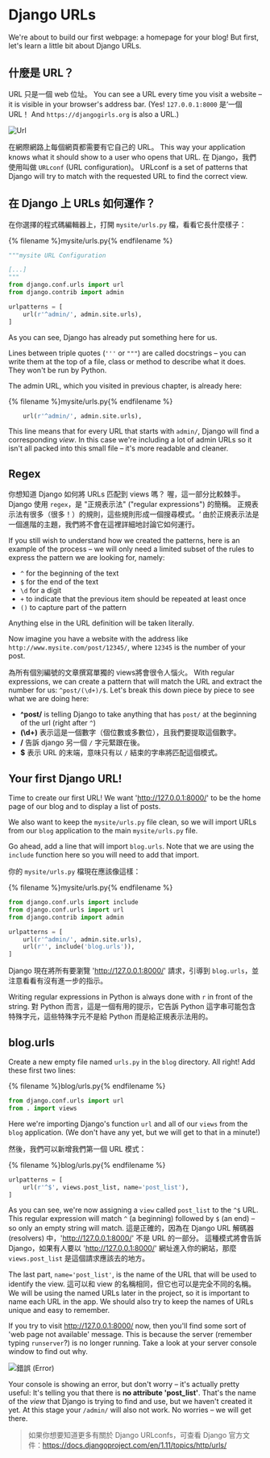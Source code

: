 # Django URLs

We're about to build our first webpage: a homepage for your blog! But first, let's learn a little bit about Django URLs.

## 什麼是 URL？

URL 只是一個 web 位址。 You can see a URL every time you visit a website – it is visible in your browser's address bar. (Yes! `127.0.0.1:8000` 是‘一個 URL！ And `https://djangogirls.org` is also a URL.)

![Url](images/url.png)

在網際網路上每個網頁都需要有它自己的 URL。 This way your application knows what it should show to a user who opens that URL. 在 Django，我們使用叫做 `URLconf` (URL configuration)。 URLconf is a set of patterns that Django will try to match with the requested URL to find the correct view.

## 在 Django 上 URLs 如何運作？

在你選擇的程式碼編輯器上，打開 `mysite/urls.py` 檔，看看它長什麼樣子：

{% filename %}mysite/urls.py{% endfilename %}

```python
"""mysite URL Configuration

[...]
"""
from django.conf.urls import url
from django.contrib import admin

urlpatterns = [
    url(r'^admin/', admin.site.urls),
]
```

As you can see, Django has already put something here for us.

Lines between triple quotes (`'''` or `"""`) are called docstrings – you can write them at the top of a file, class or method to describe what it does. They won't be run by Python.

The admin URL, which you visited in previous chapter, is already here:

{% filename %}mysite/urls.py{% endfilename %}

```python
    url(r'^admin/', admin.site.urls),
```

This line means that for every URL that starts with `admin/`, Django will find a corresponding *view*. In this case we're including a lot of admin URLs so it isn't all packed into this small file – it's more readable and cleaner.

## Regex

你想知道 Django 如何將 URLs 匹配到 views 嗎？ 喔，這一部分比較棘手。 Django 使用 `regex`，是 "正規表示法" ("regular expressions") 的簡稱。 正規表示法有很多（很多！）的規則，這些規則形成一個搜尋模式。‘ 由於正規表示法是一個進階的主題，我們將不會在這裡詳細地討論它如何運行。

If you still wish to understand how we created the patterns, here is an example of the process – we will only need a limited subset of the rules to express the pattern we are looking for, namely:

* `^` for the beginning of the text
* `$` for the end of the text
* `\d` for a digit
* `+` to indicate that the previous item should be repeated at least once
* `()` to capture part of the pattern

Anything else in the URL definition will be taken literally.

Now imagine you have a website with the address like `http://www.mysite.com/post/12345/`, where `12345` is the number of your post.

為所有個別編號的文章撰寫單獨的 views將會很令人惱火。 With regular expressions, we can create a pattern that will match the URL and extract the number for us: `^post/(\d+)/$`. Let's break this down piece by piece to see what we are doing here:

* **^post/** is telling Django to take anything that has `post/` at the beginning of the url (right after `^`)
* **(\d+)** 表示這是一個數字（個位數或多數位），且我們要提取這個數字。
* **/** 告訴 django 另一個 `/` 字元緊跟在後。
* **$** 表示 URL 的末端，意味只有以 `/` 結束的字串將匹配這個模式。

## Your first Django URL!

Time to create our first URL! We want 'http://127.0.0.1:8000/' to be the home page of our blog and to display a list of posts.

We also want to keep the `mysite/urls.py` file clean, so we will import URLs from our `blog` application to the main `mysite/urls.py` file.

Go ahead, add a line that will import `blog.urls`. Note that we are using the `include` function here so you will need to add that import.

你的 `mysite/urls.py` 檔現在應該像這樣：

{% filename %}mysite/urls.py{% endfilename %}

```python
from django.conf.urls import include
from django.conf.urls import url
from django.contrib import admin

urlpatterns = [
    url(r'^admin/', admin.site.urls),
    url(r'', include('blog.urls')),
]
```

Django 現在將所有要瀏覽 'http://127.0.0.1:8000/' 請求，引導到 `blog.urls`，並注意看看有沒有進一步的指示。

Writing regular expressions in Python is always done with `r` in front of the string. 對 Python 而言，這是一個有用的提示，它告訴 Python 這字串可能包含特殊字元，這些特殊字元不是給 Python 而是給正規表示法用的。

## blog.urls

Create a new empty file named `urls.py` in the `blog` directory. All right! Add these first two lines:

{% filename %}blog/urls.py{% endfilename %}

```python
from django.conf.urls import url
from . import views
```

Here we're importing Django's function `url` and all of our `views` from the `blog` application. (We don't have any yet, but we will get to that in a minute!)

然後，我們可以新增我們第一個 URL 模式：

{% filename %}blog/urls.py{% endfilename %}

```python
urlpatterns = [
    url(r'^$', views.post_list, name='post_list'),
]
```

As you can see, we're now assigning a `view` called `post_list` to the `^$` URL. This regular expression will match `^` (a beginning) followed by `$` (an end) – so only an empty string will match. 這是正確的，因為在 Django URL 解碼器 (resolvers) 中，'http://127.0.0.1:8000/' 不是 URL 的一部分。 這種模式將會告訴 Django，如果有人要以 'http://127.0.0.1:8000/' 網址進入你的網站，那麼 `views.post_list` 是這個請求應該去的地方。

The last part, `name='post_list'`, is the name of the URL that will be used to identify the view. 這可以和 view 的名稱相同，但它也可以是完全不同的名稱。 We will be using the named URLs later in the project, so it is important to name each URL in the app. We should also try to keep the names of URLs unique and easy to remember.

If you try to visit http://127.0.0.1:8000/ now, then you'll find some sort of 'web page not available' message. This is because the server (remember typing `runserver`?) is no longer running. Take a look at your server console window to find out why.

![錯誤 (Error)](images/error1.png)

Your console is showing an error, but don't worry – it's actually pretty useful: It's telling you that there is **no attribute 'post_list'**. That's the name of the *view* that Django is trying to find and use, but we haven't created it yet. At this stage your `/admin/` will also not work. No worries – we will get there.

> 如果你想要知道更多有關於 Django URLconfs，可查看 Django 官方文件：https://docs.djangoproject.com/en/1.11/topics/http/urls/